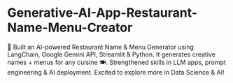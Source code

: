 # Generative-AI-App-Restaurant-Name-Menu-Creator
🚀 Built an AI-powered Restaurant Name &amp; Menu Generator using LangChain, Google Gemini API, Streamlit &amp; Python. It generates creative names + menus for any cuisine 🍽️. Strengthened skills in LLM apps, prompt engineering &amp; AI deployment. Excited to explore more in Data Science &amp; AI!
